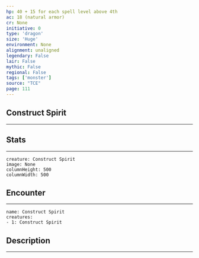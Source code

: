 ```yaml
---
hp: 40 + 15 for each spell level above 4th
ac: 18 (natural armor)
cr: None
initiative: 0
type: 'dragon'    
size: 'Huge'
environment: None
alignment: unaligned
legendary: False
lair: False
mythic: False
regional: False
tags: ['monster']
source: "TCE"
page: 111
---
```


## Construct Spirit
---



## Stats
---

```statblock
creature: Construct Spirit
image: None
columnHeight: 500
columnWidth: 500
```

## Encounter
---

```encounter-table
name: Construct Spirit
creatures:
- 1: Construct Spirit
```

## Description
---




